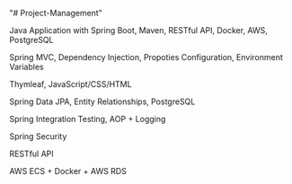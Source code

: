 "# Project-Management" 

Java Application with Spring Boot, Maven, RESTful API, Docker, AWS, PostgreSQL

Spring MVC, Dependency Injection, Propoties Configuration, Environment Variables

Thymleaf, JavaScript/CSS/HTML

Spring Data JPA, Entity Relationships, PostgreSQL

Spring Integration Testing, AOP + Logging

Spring Security

RESTful API

AWS ECS + Docker + AWS RDS